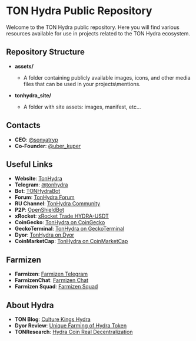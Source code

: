 # TON Hydra Public Repository

Welcome to the TON Hydra public repository. Here you will find various resources available for use in projects related to the TON Hydra ecosystem.

## Repository Structure

- **assets/**

  - A folder containing publicly available images, icons, and other media files that can be used in your projects\mentions.

- **tonhydra_site/**

  - A folder with site assets: images, manifest, etc...

## Contacts

- **CEO**: [@sonyatryp](https://t.me/sonyatryp)
- **Co-Founder**: [@uber_kuper](https://t.me/uber_kuper)

## Useful Links

- **Website**: [TonHydra](http://tonhydra.com/)
- **Telegram**: [@tonhydra](https://t.me/tonhydra)
- **Bot**: [TONHydraBot](http://t.me/TONHydraBot)
- **Forum**: [TonHydra Forum](https://t.me/+UqWt8tln-RlmMjRi)
- **RU Channel**: [TonHydra Community](https://t.me/Ton_HYDRA_Community)
- **P2P**: [OpenShieldBot](https://t.me/OpenShieldBot?start=cmVmOjE2MTIxMDE4ODY)
- **xRocket**: [xRocket Trade HYDRA-USDT](https://t.me/xrocket/cex?startapp=trade-HYDRA-USDT_ref-GlazaSatoshi)
- **CoinGecko**: [TonHydra on CoinGecko](https://www.coingecko.com/en/coins/tonhydra)
- **GeckoTerminal**: [TonHydra on GeckoTerminal](https://www.geckoterminal.com/ton/pools/EQBF-YYoDy6ue0J4K-v5L_HYzwWCLpwXSLsTFmT7hr2uqHf5)
- **Dyor**: [TonHydra on Dyor](https://dyor.io/ru/token/EQD4P32U10snNoIavoq6cYPTQR82ewAjO20epigrWRAup54_)
- **CoinMarketCap**: [TonHydra on CoinMarketCap](https://coinmarketcap.com/dexscan/ton/EQBF-YYoDy6ue0J4K-v5L_HYzwWCLpwXSLsTFmT7hr2uqHf5/)

## Farmizen

- **Farmizen**: [Farmizen Telegram](http://t.me/farmizen)
- **FarmizenChat**: [Farmizen Chat](http://t.me/FarmizenChat)
- **Farmizen Squad**: [Farmizen Squad](https://t.me/major/start?startapp=2163212099-1612101886)

## About Hydra

- **TON Blog**: [Culture Kings Hydra](https://blog.ton.org/ton-culture-kings-hydra)
- **Dyor Review**: [Unique Farming of Hydra Token](https://dyor.io/blog/the-unique-farming-of-the-hydra-token-on-the-ton-blockchain/)
- **TONResearch**: [Hydra Coin Real Decentralization](https://tonresear.ch/t/hydra-coin-the-real-decentralization/3779)
